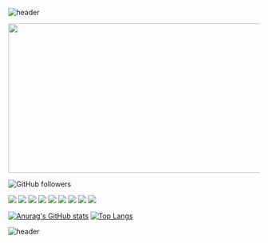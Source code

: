 
![header](https://capsule-render.vercel.app/api?text=PJB!&fontSize=20&rotate=-30)


<img src="https://search.pstatic.net/common/?src=http%3A%2F%2Fblogfiles.naver.net%2FMjAxODExMDFfMzMg%2FMDAxNTQxMDQ5OTE4MDk0.28v5qxmvt53dUK8LK4YxxRqRGwiXZNQX-epxH7uDIskg.BkTWxjFYeJbKDk7zM56NtFvvU0WjTe9XrBtrSNpxYx8g.JPEG.dvd671%2Fmirage_%25A8%25CF%25BD%25B4%25B0%25A1%25B7%25CE%25C1%25EE.jpg&type=sc960_832" width="850" height="300">







![GitHub followers](https://img.shields.io/github/followers/pjinbum?style=social)
<!-- 뱃지-->
<span><img src="https://img.shields.io/badge/html5-E34F26?style=for-the-badge&logo=html5&logoColor=white"></span>
<span><img src="https://img.shields.io/badge/CSS-blue?style=for-the-badge&logo=css3&logoColor=white"></span>
<span><img src="https://img.shields.io/badge/JavaScript-ffff09?style=for-the-badge&logo=JavaScript&logoColor=white"></span>
<span><img src="https://img.shields.io/badge/Jquery-green?style=for-the-badge&logo=jQuery&logoColor=white"></span>
<span><img src="https://img.shields.io/badge/bootstrap-pink?style=for-the-badge&logo=Bootstrap&logoColor=white"></span>
<span><img src="https://img.shields.io/badge/nodeJs-f89901?style=for-the-badge&logo=Node.js&logoColor=white"></span>
<span><img src="https://img.shields.io/badge/react-61dafb?style=for-the-badge&logo=React&logoColor=white"></span>
<span><img src="https://img.shields.io/badge/SQL-Yellow?style=for-the-badge&logo=Microsoft SQL Server&logoColor=white"></span>
<span><img src="https://img.shields.io/badge/VueJs-4fc08d?style=for-the-badge&logo=Vue.js&logoColor=white"></span>

<!--
<img src="https://img.shields.io/badge/CSS-blue?style=flat&logo=Sass&logoColor=CC6699"/>
<img src="https://img.shields.io/badge/{내용}-{배경 색깔}?style={스타일}&logo={로고이름}&logoColor={로고 색깔}"/>
https://simpleicons.org/ 로고사이트
https://github.com/anuraghazra/github-readme-stats
[![Top Langs](https://github-readme-stats.vercel.app/api/top-langs/?username=깃허브아이디)](https://github.com/깃허브아이디/github-readme-stats)
[![Anurag's GitHub stats](https://github-readme-stats.vercel.app/api?username=깃허브아이디)](https://github.com/깃허브아이디/github-readme-stats)
-->

[![Anurag's GitHub stats](https://github-readme-stats.vercel.app/api?username=pjinbum)](https://github.com/pjinbum/github-readme-stats)
[![Top Langs](https://github-readme-stats.vercel.app/api/top-langs/?username=pjinbum)](https://github.com/pjinbum/github-readme-stats)


![header](https://capsule-render.vercel.app/api?type=rect&height=200&text=Upgrade%20Together&fontAlign=50&stroke=00FF00)





